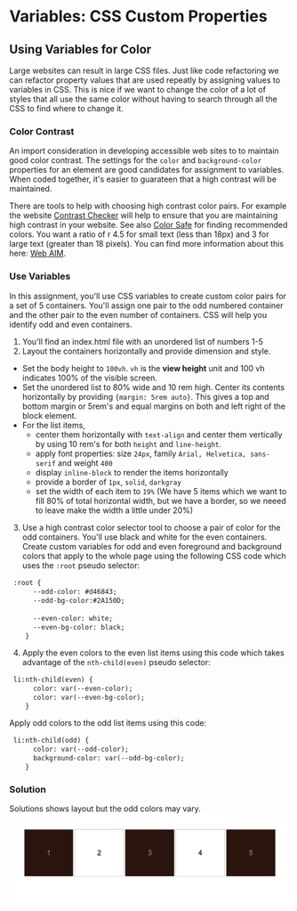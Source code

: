 # Variables: CSS Custom Properties

## Using Variables for Color  

Large websites can result in large CSS files.  Just like code refactoring we can refactor property values that
are used repeatly by assigning values to variables in CSS.  This is nice if we want to change the color of a lot of 
styles that all use the same color without having to search through all the CSS to find where to change it.   

### Color Contrast  
An import consideration in developing accessible web sites to to maintain good color contrast.  The settings for the `color` and `background-color` properties for an element are good candidates for assignment to variables.  When coded together, it's easier to guarateen that a high contrast will be maintained.  

There are tools to help with choosing high contrast color pairs.  For example the website [Contrast Checker](https://contrastchecker.com/) will help to ensure that you are maintaining high contrast in your website.  See also [Color Safe](http://colorsafe.co/) for finding recommended colors.  You want a ratio of r 4.5 for small text (less than 18px) and 3 for large text (greater than 18 pixels).  You can find more information about this here: [Web AIM](https://webaim.org/blog/wcag-2-0-and-link-colors/).  

### Use Variables  
In this assignment, you'll use CSS variables to create custom color pairs for a set of 5 containers.  You'll assign one pair to the odd numbered container and the other pair to the even number of containers.  CSS will help you identify odd and even containers.  

1. You'll find an index.html file with an unordered list of numbers 1-5
2. Layout the containers horizontally and provide dimension and style.
  - Set the body height to `100vh`.  `vh` is the **view height** unit and 100 vh indicates 100% of the visible screen.
  - Set the unordered list to 80% wide and 10 rem high.  Center its contents horizontally by providing `{margin: 5rem auto}`.  This gives a top and bottom margin or 5rem's and equal margins on both and left right of the block element.
  - For the list items, 
    - center them horizontally with `text-align` and center them vertically by using 10 rem's for both `height` and `line-height`.
    - apply font properties: size `24px`, family `Arial, Helvetica, sans-serif` and weight `400`
    - display `inline-block` to render the items horizontally
    - provide a border of `1px`, `solid`, `darkgray`
    - set the width of each item to `19%` (We have 5 items which we want to fill 80% of total horizontal width, but we have a border, so we neeed to leave make the width a little under 20%)
3. Use a high contrast color selector tool to choose a pair of color for the odd containers. You'll use black and white for the even containers.  Create custom variables for odd and even foreground and background colors that apply to the whole page using the following CSS code which uses the `:root` pseudo selector:
```
 :root {
      --odd-color: #d46843;
      --odd-bg-color:#2A150D;

      --even-color: white;
      --even-bg-color: black;
    }
```   
4. Apply the even colors to the even list items using this code which takes advantage of the `nth-child(even)` pseudo selector:
```
 li:nth-child(even) {
      color: var(--even-color);
      color: var(--even-bg-color);
    }
```  
Apply odd colors to the odd list items using this code:
```
 li:nth-child(odd) {
      color: var(--odd-color);
      background-color: var(--odd-bg-color);
    }
```  

### Solution  

Solutions shows layout but the odd colors may vary.  
![CSS variables solution](images/skills-2-css-variables.png)







